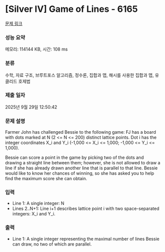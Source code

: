 # [Silver IV] Game of Lines - 6165 

[문제 링크](https://www.acmicpc.net/problem/6165) 

### 성능 요약

메모리: 114144 KB, 시간: 108 ms

### 분류

수학, 자료 구조, 브루트포스 알고리즘, 정수론, 집합과 맵, 해시를 사용한 집합과 맵, 유클리드 호제법

### 제출 일자

2025년 9월 29일 12:50:42

### 문제 설명

<p>Farmer John has challenged Bessie to the following game: FJ has a board with dots marked at N (2 <= N <= 200) distinct lattice points. Dot i has the integer coordinates X_i and Y_i (-1,000 <= X_i <= 1,000; -1,000 <= Y_i <= 1,000).</p>

<p>Bessie can score a point in the game by picking two of the dots and drawing a straight line between them; however, she is not allowed to draw a line if she has already drawn another line that is parallel to that line. Bessie would like to know her chances of winning, so she has asked you to help find the maximum score she can obtain.</p>

### 입력 

 <ul>
	<li>Line 1: A single integer: N</li>
	<li>Lines 2..N+1: Line i+1 describes lattice point i with two space-separated integers: X_i and Y_i.</li>
</ul>

<p> </p>

### 출력 

 <ul>
	<li>Line 1: A single integer representing the maximal number of lines Bessie can draw, no two of which are parallel.</li>
</ul>

<p> </p>

